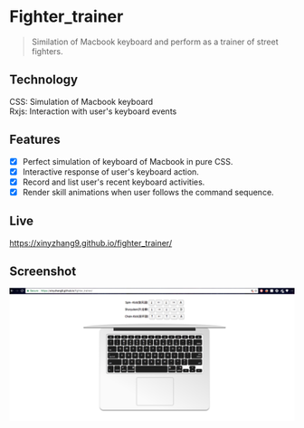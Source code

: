 # Fighter_trainer
> Similation of Macbook keyboard and perform as a trainer of street fighters.

## Technology
CSS: Simulation of Macbook keyboard  
Rxjs: Interaction with user's keyboard events  

## Features
- [x] Perfect simulation of keyboard of Macbook in pure CSS.
- [x] Interactive response of user's keyboard action.
- [x] Record and list user's recent keyboard activities.
- [x] Render skill animations when user follows the command sequence.

## Live
https://xinyzhang9.github.io/fighter_trainer/

## Screenshot
![alt tag](https://raw.githubusercontent.com/xinyzhang9/fighter_trainer/master/screen.png)
